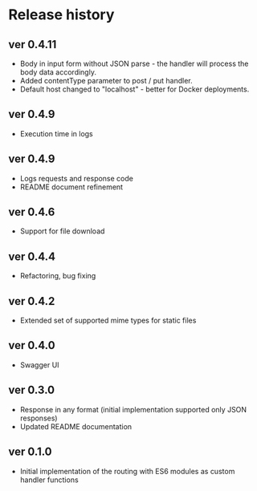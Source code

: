 # Release history

## ver 0.4.11

* Body in input form without JSON parse - the handler will process the body data accordingly.
* Added contentType parameter to post / put handler.
* Default host changed to "localhost" - better for Docker deployments.

## ver 0.4.9

* Execution time in logs

## ver 0.4.9

* Logs requests and response code
* README document refinement

## ver 0.4.6

* Support for file download

## ver 0.4.4

* Refactoring, bug fixing

## ver 0.4.2

* Extended set of supported mime types for static files

## ver 0.4.0

* Swagger UI

## ver 0.3.0

* Response in any format (initial implementation supported only JSON responses)
* Updated README documentation

## ver 0.1.0

* Initial implementation of the routing with ES6 modules as custom handler functions
